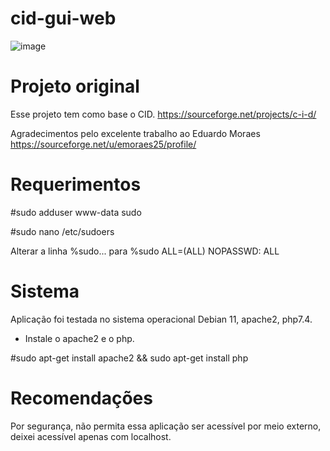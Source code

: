 # cid-gui-web

![image](https://user-images.githubusercontent.com/40308971/190385252-560a7817-e916-4159-8157-f84a135d1d3e.png)

# Projeto original

Esse projeto tem como base o CID. https://sourceforge.net/projects/c-i-d/ 

Agradecimentos pelo excelente trabalho ao Eduardo Moraes https://sourceforge.net/u/emoraes25/profile/

# Requerimentos
#sudo adduser www-data sudo

#sudo nano /etc/sudoers

Alterar a linha %sudo... para %sudo ALL=(ALL) NOPASSWD: ALL

# Sistema
Aplicação foi testada no sistema operacional Debian 11, apache2, php7.4.

- Instale o apache2 e o php.

#sudo apt-get install apache2 && sudo apt-get install php

# Recomendações
Por segurança, não permita essa aplicação ser acessível por meio externo, deixei acessível apenas com localhost.
